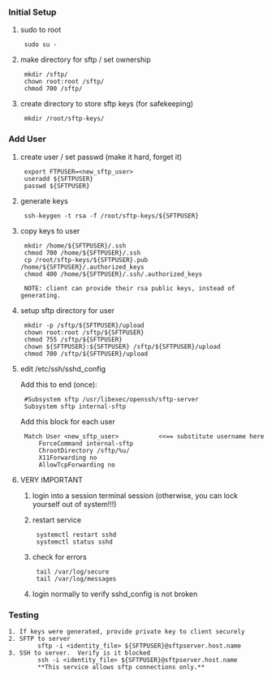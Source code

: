 

### Initial Setup

1. sudo to root

        sudo su -
        
1. make directory for sftp / set ownership
        
        mkdir /sftp/
        chown root:root /sftp/
        chmod 700 /sftp/

1. create directory to store sftp keys (for safekeeping)

        mkdir /root/sftp-keys/
        
### Add User

1. create user / set passwd (make it hard, forget it)

        export FTPUSER=<new_sftp_user>
        useradd ${SFTPUSER}
        passwd ${SFTPUSER}
        
1. generate keys

        ssh-keygen -t rsa -f /root/sftp-keys/${SFTPUSER}
        
1. copy keys to user

        mkdir /home/${SFTPUSER}/.ssh
        chmod 700 /home/${SFTPUSER}/.ssh
        cp /root/sftp-keys/${SFTPUSER}.pub /home/${SFTPUSER}/.authorized_keys
        chmod 400 /home/${SFTPUSER}/.ssh/.authorized_keys
        
        NOTE: client can provide their rsa public keys, instead of generating.
        
        
1. setup sftp directory for user

        mkdir -p /sftp/${SFTPUSER}/upload
        chown root:root /sftp/${SFTPUSER}
        chmod 755 /sftp/${SFTPUSER}
        chown ${SFTPUSER}:${SFTPUSER} /sftp/${SFTPUSER}/upload
        chmod 700 /sftp/${SFTPUSER}/upload
        
1. edit /etc/ssh/sshd_config

    Add this to end (once):
    
        #Subsystem sftp /usr/libexec/openssh/sftp-server
        Subsystem sftp internal-sftp
    
    Add this block for each user
    
        Match User <new_sftp_user>           <<== substitute username here
            ForceCommand internal-sftp
            ChrootDirectory /sftp/%u/
            X11Forwarding no
            AllowTcpForwarding no

1. VERY IMPORTANT
    1. login into a session terminal session (otherwise, you can lock yourself out of system!!!)
    
    1. restart service
    
            systemctl restart sshd
            systemctl status sshd
            
            
    1. check for errors
    
            tail /var/log/secure
            tail /var/log/messages
            
    1. login normally to verify sshd_config is not broken
    
### Testing
    
    1. If keys were generated, provide private key to client securely
    2. SFTP to server
            sftp -i <identity_file> ${SFTPUSER}@sftpserver.host.name
    3. SSH to server.  Verify is it blocked
            ssh -i <identity_file> ${SFTPUSER}@sftpserver.host.name
            **This service allows sftp connections only.**
            

